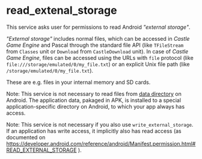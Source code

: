 # read_extenal_storage

This service asks user for permissions to read Android _"external storage"_.

_"External storage"_ includes normal files, which can be accessed in _Castle Game Engine_ and Pascal through the standard file API (like `TFileStream` from `Classes` unit or `Download` from `CastleDownload` unit). In case of _Castle Game Engine_, files can be accessed using the URLs with `file` protocol (like `file:///storage/emulated/0/my_file.txt`) or an explicit Unix file path (like `/storage/emulated/0/my_file.txt`).

These are e.g. files in your internal memory and SD cards.

Note: This service is not necessary to read files from [data directory](https://castle-engine.io/manual_data_directory.php) on Android. The application data, pakaged in APK, is installed to a special application-specific directory on Android, to which your app always has access.

Note: This service is not necessary if you also use `write_external_storage`. If an application has write access, it implicitly also has read access (as documented on https://developer.android.com/reference/android/Manifest.permission.html#READ_EXTERNAL_STORAGE ).
